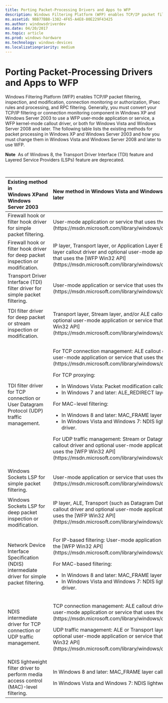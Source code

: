 ```yaml
---
title: Porting Packet-Processing Drivers and Apps to WFP
description: Windows Filtering Platform (WFP) enables TCP/IP packet filtering, inspection, and modification, connection monitoring or authorization, IPsec rules and processing, and RPC filtering.
ms.assetid: 9BB77BB8-1382-4F65-A4E8-80E229F43425
ms.author: windowsdriverdev
ms.date: 04/20/2017
ms.topic: article
ms.prod: windows-hardware
ms.technology: windows-devices
ms.localizationpriority: medium
---
```


# Porting Packet-Processing Drivers and Apps to WFP


Windows Filtering Platform (WFP) enables TCP/IP packet filtering, inspection, and modification, connection monitoring or authorization, IPsec rules and processing, and RPC filtering. Generally, you must convert your TCP/IP filtering or connection monitoring component in Windows XP and Windows Server 2003 to use a WFP user-mode application or service, a WFP kernel-mode callout driver, or both for Windows Vista and Windows Server 2008 and later. The following table lists the existing methods for packet processing in Windows XP and Windows Server 2003 and how you must change them in Windows Vista and Windows Server 2008 and later to use WFP.

**Note**  As of Windows 8, the Transport Driver Interface (TDI) feature and Layered Service Providers (LSPs) feature are deprecated.

 

<table>
<colgroup>
<col width="50%" />
<col width="50%" />
</colgroup>
<thead>
<tr class="header">
<th align="left">Existing method in Windows XPand Windows Server 2003</th>
<th align="left">New method in Windows Vista and Windows Server 2008 and later</th>
</tr>
</thead>
<tbody>
<tr class="odd">
<td align="left">Firewall hook or filter hook driver for simple packet filtering.</td>
<td align="left">User-mode application or service that uses the [WFP Win32 API](https://msdn.microsoft.com/library/windows/desktop/aa366510).</td>
</tr>
<tr class="even">
<td align="left">Firewall hook or filter hook driver for deep packet inspection or modification.</td>
<td align="left">IP layer, Transport layer, or Application Layer Enforcement (ALE) layer callout driver and optional user-mode application or service that uses the [WFP Win32 API](https://msdn.microsoft.com/library/windows/desktop/aa366510).</td>
</tr>
<tr class="odd">
<td align="left">Transport Driver Interface (TDI) filter driver for simple packet filtering.</td>
<td align="left">User-mode application or service that uses the [WFP Win32 API](https://msdn.microsoft.com/library/windows/desktop/aa366510).</td>
</tr>
<tr class="even">
<td align="left">TDI filter driver for deep packet or stream inspection or modification.</td>
<td align="left"><p>Transport layer, Stream layer, and/or ALE callout driver and optional user-mode application or service that uses the [WFP Win32 API](https://msdn.microsoft.com/library/windows/desktop/aa366510)</p></td>
</tr>
<tr class="odd">
<td align="left">TDI filter driver for TCP connection or User Datagram Protocol (UDP) traffic management.</td>
<td align="left"><p>For TCP connection management: ALE callout driver and optional user-mode application or service that uses the [WFP Win32 API](https://msdn.microsoft.com/library/windows/desktop/aa366510).</p>
<p>For TCP proxying:</p>
<ul>
<li>In Windows Vista: Packet modification callout driver.</li>
<li>In Windows 7 and later: ALE_REDIRECT layer callout driver.</li>
</ul>
<p>For MAC-level filtering:</p>
<ul>
<li>In Windows 8 and later: MAC_FRAME layer callout driver.</li>
<li>In Windows Vista and Windows 7: NDIS lightweight filter driver.</li>
</ul>
<p>For UDP traffic management: Stream or Datagram Data layer callout driver and optional user-mode application or service that uses the [WFP Win32 API](https://msdn.microsoft.com/library/windows/desktop/aa366510).</p></td>
</tr>
<tr class="even">
<td align="left">Windows Sockets LSP for simple packet filtering.</td>
<td align="left">User-mode application or service that uses the [WFP Win32 API](https://msdn.microsoft.com/library/windows/desktop/aa366510).</td>
</tr>
<tr class="odd">
<td align="left">Windows Sockets LSP for deep packet inspection or modification.</td>
<td align="left"><p>IP layer, ALE, Transport (such as Datagram Data), or Stream layer callout driver and optional user-mode application or service that uses the [WFP Win32 API](https://msdn.microsoft.com/library/windows/desktop/aa366510).</p></td>
</tr>
<tr class="even">
<td align="left">Network Device Interface Specification (NDIS) intermediate driver for simple packet filtering.</td>
<td align="left"><p>For IP-based filtering: User-mode application or service that uses the [WFP Win32 API](https://msdn.microsoft.com/library/windows/desktop/aa366510).</p>
<p>For MAC-based filtering:</p>
<ul>
<li>In Windows 8 and later: MAC_FRAME layer callout driver.</li>
<li>In Windows Vista and Windows 7: NDIS lightweight filter driver.</li>
</ul></td>
</tr>
<tr class="odd">
<td align="left">NDIS intermediate driver for TCP connection or UDP traffic management.</td>
<td align="left"><p>TCP connection management: ALE callout driver and optional user-mode application or service that uses the [WFP Win32 API](https://msdn.microsoft.com/library/windows/desktop/aa366510).</p>
<p>UDP traffic management: ALE or Transport layer callout driver and optional user-mode application or service that uses the [WFP Win32 API](https://msdn.microsoft.com/library/windows/desktop/aa366510).</p></td>
</tr>
<tr class="even">
<td align="left">NDIS lightweight filter driver to perform media access control (MAC)-level filtering.</td>
<td align="left"><p>In Windows 8 and later: MAC_FRAME layer callout driver.</p>
<p>In Windows Vista and Windows 7: NDIS lightweight filter driver.</p></td>
</tr>
</tbody>
</table>

 

 

 





